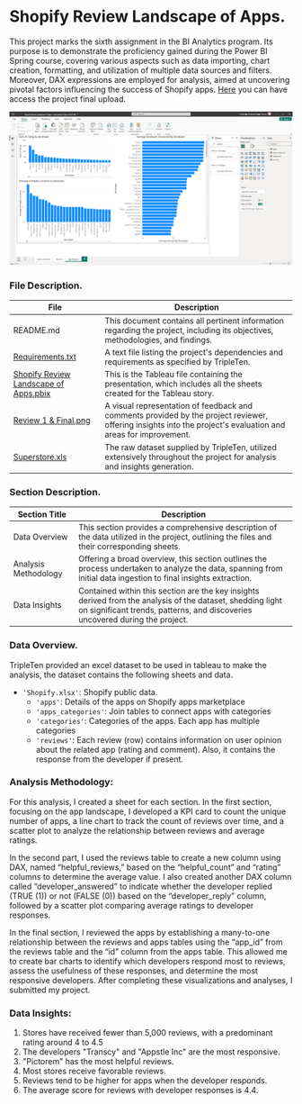 # Shopify Review Landscape of Apps.

This project marks the sixth assignment in the BI Analytics program. Its purpose is to demonstrate the proficiency gained during the Power BI Spring course, 
covering various aspects such as data importing, chart creation, formatting, and utilization of multiple data sources and filters. Moreover, DAX expressions 
are employed for analysis, aimed at uncovering pivotal factors influencing the success of Shopify apps. [Here](https://drive.google.com/file/d/1Y7oewCi_wjhv61pfXwiGyb2MSGr9wzkR/view?usp=sharing) 
you can have access the project final upload.

[<img src="https://github.com/SebastianRolin/Portfolio/blob/main/Extra%20Resources/Shopify%20Review%20Landscape%20of%20Apps.png">](https://drive.google.com/file/d/1Y7oewCi_wjhv61pfXwiGyb2MSGr9wzkR/view?usp=sharing)


### File Description.

| File | Description |
| ----------- |----------- |
| README.md  | This document contains all pertinent information regarding the project, including its objectives, methodologies, and findings. |
| [Requirements.txt](https://github.com/SebastianRolin/Portfolio/blob/main/Shopify%20App%20Success%20Analysis/Requirements.txt) | A text file listing the project's dependencies and requirements as specified by TripleTen. |
| [Shopify Review Landscape of Apps.pbix](https://drive.google.com/file/d/1Y7oewCi_wjhv61pfXwiGyb2MSGr9wzkR/view?usp=sharing) | This is the Tableau file containing the presentation, which includes all the sheets created for the Tableau story.|
| [Review 1 & Final.png](https://github.com/SebastianRolin/Portfolio/blob/main/Shopify%20App%20Success%20Analysis/Final%20Review.png) | A visual representation of feedback and comments provided by the project reviewer, offering insights into the project's evaluation and areas for improvement.  |
| [Superstore.xls](https://docs.google.com/spreadsheets/d/1CDnUrVl9OOGcKH9B8lOSmH6-0NugOdj_/edit?usp=sharing&ouid=108279088707034986468&rtpof=true&sd=true) | The raw dataset supplied by TripleTen, utilized extensively throughout the project for analysis and insights generation. |

### Section Description.

| Section Title | Description |
| ----------- |----------- |
| Data Overview | This section provides a comprehensive description of the data utilized in the project, outlining the files and their corresponding sheets. |
| Analysis Methodology | Offering a broad overview, this section outlines the process undertaken to analyze the data, spanning from initial data ingestion to final insights extraction. |
| Data Insights | Contained within this section are the key insights derived from the analysis of the dataset, shedding light on significant trends, patterns, and discoveries uncovered during the project. |

### Data Overview.
TripleTen provided an excel dataset to be used in tableau to make the analysis, the dataset contains the following sheets and data.

- `'Shopify.xlsx'`: Shopify public data.
  - `'apps'`: Details of the apps on Shopify apps marketplace
  - `'apps_categories'`: Join tables to connect apps with categories
  - `'categories'`: Categories of the apps. Each app has multiple categories
  - `'reviews'`: Each review (row) contains information on user opinion about the related app (rating and comment). Also, it contains the response from the developer if present.

### Analysis Methodology:
For this analysis, I created a sheet for each section. In the first section, focusing on the app landscape, I developed a KPI card to count the unique number of apps, a line chart to track the count of reviews over time, and a scatter plot to analyze the relationship between reviews and average ratings.

In the second part, I used the reviews table to create a new column using DAX, named “helpful_reviews,” based on the “helpful_count” and “rating” columns to determine the average value. I also created another DAX column called “developer_answered” to indicate whether the developer replied (TRUE (1)) or not (FALSE (0)) based on the “developer_reply” column, followed by a scatter plot comparing average ratings to developer responses.

In the final section, I reviewed the apps by establishing a many-to-one relationship between the reviews and apps tables using the “app_id” from the reviews table and the “id” column from the apps table. This allowed me to create bar charts to identify which developers respond most to reviews, assess the usefulness of these responses, and determine the most responsive developers. After completing these visualizations and analyses, I submitted my project.
 

### Data Insights:
1. Stores have received fewer than 5,000 reviews, with a predominant rating around 4 to 4.5
2. The developers "Transcy" and "Appstle Inc" are the most responsive.
3. "Pictorem" has the most helpful reviews.
4. Most stores receive favorable reviews.
5. Reviews tend to be higher for apps when the developer responds.
6. The average score for reviews with developer responses is 4.4.
